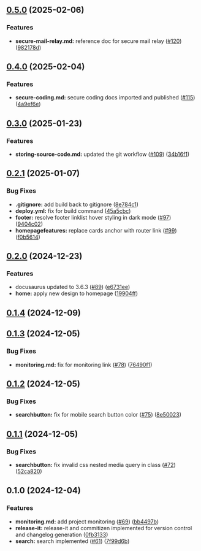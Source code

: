 

## [0.5.0](https://github.com/Amsterdam/ee-docs/compare/v0.4.0...v0.5.0) (2025-02-06)


### Features

* **secure-mail-relay.md:** reference doc for secure mail relay ([#120](https://github.com/Amsterdam/ee-docs/issues/120)) ([982178d](https://github.com/Amsterdam/ee-docs/commit/982178d16a562eeee40b2521ef52ee753ffabf81))

## [0.4.0](https://github.com/Amsterdam/ee-docs/compare/v0.3.0...v0.4.0) (2025-02-04)


### Features

* **secure-coding.md:** secure coding docs imported and published ([#115](https://github.com/Amsterdam/ee-docs/issues/115)) ([4a9ef6e](https://github.com/Amsterdam/ee-docs/commit/4a9ef6ec3b5101b8d9f94ec0d801876d90607eb5))

## [0.3.0](https://github.com/Amsterdam/ee-docs/compare/v0.2.1...v0.3.0) (2025-01-23)


### Features

* **storing-source-code.md:** updated the git workflow ([#109](https://github.com/Amsterdam/ee-docs/issues/109)) ([34b16f1](https://github.com/Amsterdam/ee-docs/commit/34b16f1ab5b1452ae7675276a00499d4e3514ba3))

## [0.2.1](https://github.com/Amsterdam/ee-docs/compare/v0.2.0...v0.2.1) (2025-01-07)


### Bug Fixes

* **.gitignore:** add build back to gitignore ([8e784c1](https://github.com/Amsterdam/ee-docs/commit/8e784c17bc950c0458dc3139baee28d02268cf86))
* **deploy.yml:** fix for build command ([45a5cbc](https://github.com/Amsterdam/ee-docs/commit/45a5cbc98054e6c4f7379dba4614ceb1896e7470))
* **footer:** resolve footer linklist hover styling in dark mode ([#97](https://github.com/Amsterdam/ee-docs/issues/97)) ([9404c02](https://github.com/Amsterdam/ee-docs/commit/9404c020b759c04b24c6f02a883ba56e21b01def))
* **homepagefeatures:** replace cards anchor with router link ([#99](https://github.com/Amsterdam/ee-docs/issues/99)) ([f0b5614](https://github.com/Amsterdam/ee-docs/commit/f0b56147949a906e65c1a77db43a24f4a801ce92))

## [0.2.0](https://github.com/Amsterdam/ee-docs/compare/v0.1.4...v0.2.0) (2024-12-23)


### Features

* docusaurus updated to 3.6.3 ([#89](https://github.com/Amsterdam/ee-docs/issues/89)) ([e6731ee](https://github.com/Amsterdam/ee-docs/commit/e6731ee10fed130a99eab6e0eef7b7d0519bbc10))
* **home:** apply new design to homepage ([19904ff](https://github.com/Amsterdam/ee-docs/commit/19904ff016e436752dac3aa63916a778926a00b9))

## [0.1.4](https://github.com/Amsterdam/ee-docs/compare/v0.1.3...v0.1.4) (2024-12-09)

## [0.1.3](https://github.com/Amsterdam/ee-docs/compare/v0.1.2...v0.1.3) (2024-12-05)


### Bug Fixes

* **monitoring.md:** fix for monitoring link ([#78](https://github.com/Amsterdam/ee-docs/issues/78)) ([76490f1](https://github.com/Amsterdam/ee-docs/commit/76490f1087edc74eb5944450be8494f296e11543))

## [0.1.2](https://github.com/Amsterdam/ee-docs/compare/v0.1.1...v0.1.2) (2024-12-05)


### Bug Fixes

* **searchbutton:** fix for mobile search button color ([#75](https://github.com/Amsterdam/ee-docs/issues/75)) ([8e50023](https://github.com/Amsterdam/ee-docs/commit/8e500238c5123039d0a607dbb90035a2fe6a7a41))

## [0.1.1](https://github.com/Amsterdam/ee-docs/compare/v0.1.0...v0.1.1) (2024-12-05)


### Bug Fixes

* **searchbutton:** fix invalid css nested media query in class ([#72](https://github.com/Amsterdam/ee-docs/issues/72)) ([52ca820](https://github.com/Amsterdam/ee-docs/commit/52ca820fecf3a27837b981bc56163adc18541471))

## 0.1.0 (2024-12-04)


### Features

* **monitoring.md:** add project monitoring ([#69](https://github.com/Amsterdam/ee-docs/issues/69)) ([bb4497b](https://github.com/Amsterdam/ee-docs/commit/bb4497b6f7e72dee0168d84ee99b18b366726ffb))
* **release-it:** release-it and commitizen implemented for version control and changelog generation ([0fb3133](https://github.com/Amsterdam/ee-docs/commit/0fb3133e9860be88c892f07f845537afd9e1bc18))
* **search:** search implemented ([#61](https://github.com/Amsterdam/ee-docs/issues/61)) ([7f99d6b](https://github.com/Amsterdam/ee-docs/commit/7f99d6b7ac6606e537482d9ce581c53667efabda))
